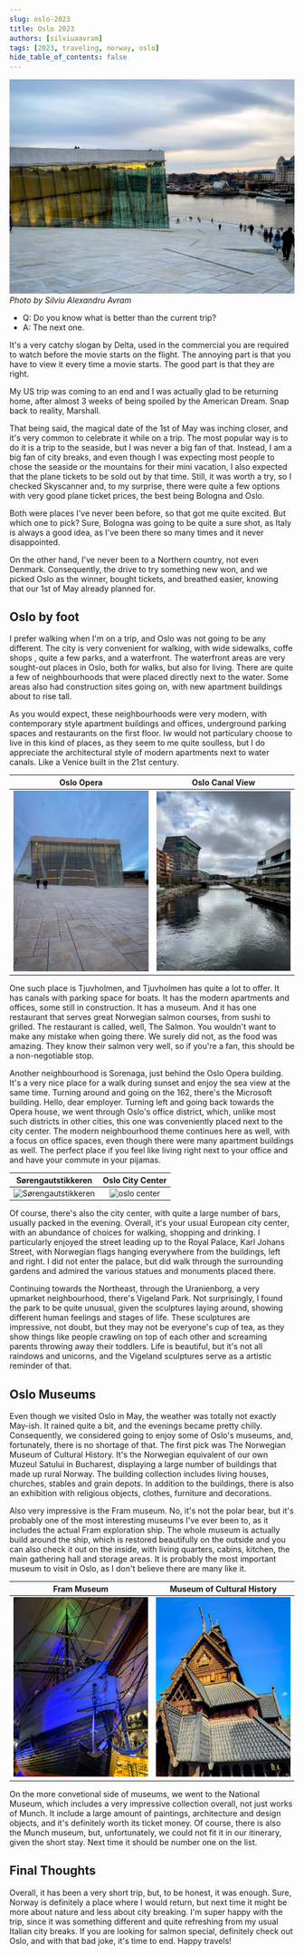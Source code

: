 ```yaml
---
slug: oslo-2023
title: Oslo 2023
authors: [silviuaavram]
tags: [2023, traveling, norway, oslo]
hide_table_of_contents: false
---
```


![oslo opera, photo by silviu alexandru avram](./oslo-view.jpg) _Photo by Silviu
Alexandru Avram_

- Q: Do you know what is better than the current trip?
- A: The next one.

It's a very catchy slogan by Delta, used in the commercial you are required to
watch before the movie starts on the flight. The annoying part is that you have
to view it every time a movie starts. The good part is that they are right.

My US trip was coming to an end and I was actually glad to be returning home,
after almost 3 weeks of being spoiled by the American Dream. Snap back to
reality, Marshall.

That being said, the magical date of the 1st of May was inching closer, and it's
very common to celebrate it while on a trip. The most popular way is to do it is
a trip to the seaside, but I was never a big fan of that. Instead, I am a big
fan of city breaks, and even though I was expecting most people to chose the
seaside or the mountains for their mini vacation, I also expected that the plane
tickets to be sold out by that time. Still, it was worth a try, so I checked
Skyscanner and, to my surprise, there were quite a few options with very good
plane ticket prices, the best being Bologna and Oslo.

Both were places I've never been before, so that got me quite excited. But which
one to pick? Sure, Bologna was going to be quite a sure shot, as Italy is always
a good idea, as I've been there so many times and it never disappointed.

On the other hand, I've never been to a Northern country, not even Denmark.
Consequently, the drive to try something new won, and we picked Oslo as the
winner, bought tickets, and breathed easier, knowing that our 1st of May already
planned for.

## Oslo by foot

I prefer walking when I'm on a trip, and Oslo was not going to be any different.
The city is very convenient for walking, with wide sidewalks, coffe shops ,
quite a few parks, and a waterfront. The waterfront areas are very sought-out
places in Oslo, both for walks, but also for living. There are quite a few of
neighbourhoods that were placed directly next to the water. Some areas also had
construction sites going on, with new apartment buildings about to rise tall.

As you would expect, these neighbourhoods were very modern, with contemporary
style apartment buildings and offices, underground parking spaces and
restaurants on the first floor. Iw would not particulary choose to live in this
kind of places, as they seem to me quite soulless, but I do appreciate the
architectural style of modern apartments next to water canals. Like a Venice
built in the 21st century.

|           Oslo Opera            |           Oslo Canal View            |
| :-----------------------------: | :----------------------------------: |
| ![oslo opera](./oslo-opera.jpg) | ![oslo canal view](./oslo-canal.jpg) |

One such place is Tjuvholmen, and Tjuvholmen has quite a lot to offer. It has
canals with parking space for boats. It has the modern apartments and offices,
some still in construction. It has a museum. And it has one restaurant that
serves great Norwegian salmon courses, from sushi to grilled. The restaurant is
called, well, The Salmon. You wouldn't want to make any mistake when going
there. We surely did not, as the food was amazing. They know their salmon very
well, so if you're a fan, this should be a non-negotiable stop.

Another neighbourhood is Sorenaga, just behind the Oslo Opera building. It's a
very nice place for a walk during sunset and enjoy the sea view at the same
time. Turning around and going on the 162, there's the Microsoft building.
Hello, dear employer. Turning left and going back towards the Opera house, we
went through Oslo's office district, which, unlike most such districts in other
cities, this one was conveniently placed next to the city center. The modern
neighbourhood theme continues here as well, with a focus on office spaces, even
though there were many apartment buildings as well. The perfect place if you
feel like living right next to your office and and have your commute in your
pijamas.

|               Sørengautstikkeren                |         Oslo City Center          |
| :---------------------------------------------: | :-------------------------------: |
| ![Sørengautstikkeren](./oslo-neighbourhood.jpg) | ![oslo center](./oslo-center.jpg) |

Of course, there's also the city center, with quite a large number of bars,
usually packed in the evening. Overall, it's your usual European city center,
with an abundance of choices for walking, shopping and drinking. I particularly
enjoyed the street leading up to the Royal Palace, Karl Johans Street, with
Norwegian flags hanging everywhere from the buildings, left and right. I did not
enter the palace, but did walk through the surrounding gardens and admired the
various statues and monuments placed there.

Continuing towards the Northeast, through the Uranienborg, a very upmarket
neighbourhood, there's Vigeland Park. Not surprisingly, I found the park to be
quite unusual, given the sculptures laying around, showing different human
feelings and stages of life. These sculptures are impressive, not doubt, but
they may not be everyone's cup of tea, as they show things like people crawling
on top of each other and screaming parents throwing away their toddlers. Life is
beautiful, but it's not all raindows and unicorns, and the Vigeland sculptures
serve as a artistic reminder of that.

## Oslo Museums

Even though we visited Oslo in May, the weather was totally not exactly May-ish.
It rained quite a bit, and the evenings became pretty chilly. Consequently, we
considered going to enjoy some of Oslo's museums, and, fortunately, there is no
shortage of that. The first pick was The Norwegian Museum of Cultural History.
It's the Norwegian equivalent of our own Muzeul Satului in Bucharest, displaying
a large number of buildings that made up rural Norway. The building collection
includes living houses, churches, stables and grain depots. In addition to the
buildings, there is also an exhibition with religious objects, clothes,
furniture and decorations.

Also very impressive is the Fram museum. No, it's not the polar bear, but it's
probably one of the most interesting museums I've ever been to, as it includes
the actual Fram exploration ship. The whole museum is actually build around the
ship, which is restored beautifully on the outside and you can also check it out
on the inside, with living quarters, cabins, kitchen, the main gathering hall
and storage areas. It is probably the most important museum to visit in Oslo, as
I don't believe there are many like it.

|             Fram Museum             |            Museum of Cultural History            |
| :---------------------------------: | :----------------------------------------------: |
| ![the fram museum](./fram-ship.jpg) | ![museum of cultural history](./oslo-museum.jpg) |

On the more convetional side of museums, we went to the National Museum, which
includes a very impressive collection overall, not just works of Munch. It
include a large amount of paintings, architecture and design objects, and it's
definitely worth its ticket money. Of course, there is also the Munch museum,
but, unfortunately, we could not fit it in our itinerary, given the short stay.
Next time it should be number one on the list.

## Final Thoughts

Overall, it has been a very short trip, but, to be honest, it was enough. Sure,
Norway is definitely a place where I would return, but next time it might be
more about nature and less about city breaking. I'm super happy with the trip,
since it was something different and quite refreshing from my usual Italian city
breaks. If you are looking for salmon special, definitely check out Oslo, and
with that bad joke, it's time to end. Happy travels!

